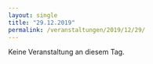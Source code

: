 ```yaml
---
layout: single
title: "29.12.2019"
permalink: /veranstaltungen/2019/12/29/
---
```


Keine Veranstaltung an diesem Tag.
